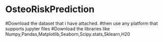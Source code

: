 # OsteoRiskPrediction
#Download the dataset that i have attached.
#then use any platform that supports jupyter files 
#Download the libraries like Numpy,Pandas,Matplotlib,Seaborn,Scipy.stats,Sklearn,H20
